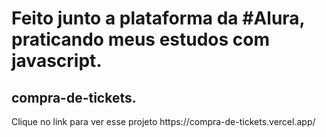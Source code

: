 <h1>Feito junto a plataforma da #Alura, praticando meus estudos com javascript.</h1>

<h2>compra-de-tickets.</h2>

<p>Clique no link para ver esse projeto  https://compra-de-tickets.vercel.app/</p>
